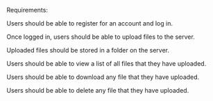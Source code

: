 Requirements:

Users should be able to register for an account and log in.

Once logged in, users should be able to upload files to the server.

Uploaded files should be stored in a folder on the server.

Users should be able to view a list of all files that they have uploaded.

Users should be able to download any file that they have uploaded.

Users should be able to delete any file that they have uploaded.